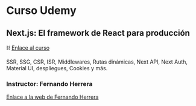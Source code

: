 # Curso Udemy
## Next.js: El framework de React para producción
⛓ [Enlace al curso](https://www.udemy.com/course/nextjs-fh/)

SSR, SSG, CSR, ISR, Middlewares, Rutas dinámicas, Next API, Next Auth, Material UI, despliegues, Cookies y más.

### Instructor: Fernando Herrera 
[Enlace a la web de Fernando Herrera](https://fernando-herrera.com/#/)